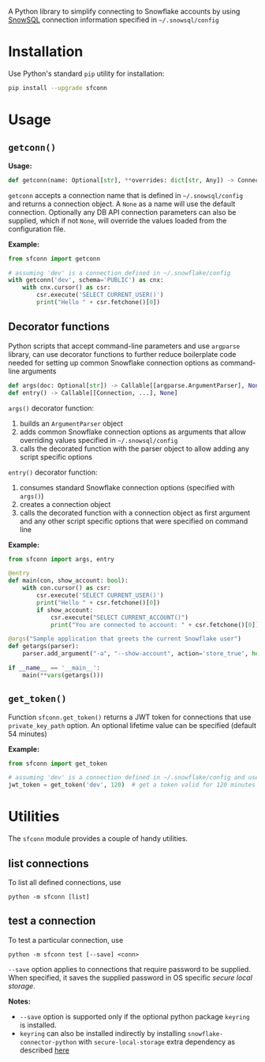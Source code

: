 A Python library to simplify connecting to Snowflake accounts by using [SnowSQL](https://docs.snowflake.com/en/user-guide/snowsql.html) connection information specified in `~/.snowsql/config`

# Installation

Use Python's standard `pip` utility for installation:

```sh
pip install --upgrade sfconn
```

# Usage

## `getconn()`

**Usage:**
```python
def getconn(name: Optional[str], **overrides: dict[str, Any]) -> Connection
```

`getconn` accepts a connection name that is defined in `~/.snowsql/config` and returns a connection object. A `None` as a name will use the default connection. Optionally any DB API connection parameters can also be supplied, which if not `None`, will override the values loaded from the configuration file.

**Example:**

```python
from sfconn import getconn

# assuming 'dev' is a connection defined in ~/.snowflake/config
with getconn('dev', schema='PUBLIC') as cnx:
    with cnx.cursor() as csr:
        csr.execute('SELECT CURRENT_USER()')
        print("Hello " + csr.fetchone()[0])
```

## Decorator functions

Python scripts that accept command-line parameters and use `argparse` library, can use decorator functions to further reduce boilerplate code needed for setting up common Snowflake connection options as command-line arguments

```python
def args(doc: Optional[str]) -> Callable[[argparse.ArgumentParser], None]
def entry() -> Callable[[Connection, ...], None]
```

`args()` decorator function:
1. builds an `ArgumentParser` object
1. adds common Snowflake connection options as arguments that allow overriding values specified in `~/.snowsql/config`
1. calls the decorated function with the parser object to allow adding any script specific options

`entry()` decorator function:
1. consumes standard Snowflake connection options (specified with `args()`)
1. creates a connection object
1. calls the decorated function with a connection object as first argument and any other script specific options that were specified on command line

**Example:**

```python
from sfconn import args, entry

@entry
def main(con, show_account: bool):
    with con.cursor() as csr:
        csr.execute('SELECT CURRENT_USER()')
        print("Hello " + csr.fetchone()[0])
        if show_account:
            csr.execute("SELECT CURRENT_ACCOUNT()")
            print("You are connected to account: " + csr.fetchone()[0])

@args("Sample application that greets the current Snowflake user")
def getargs(parser):
    parser.add_argument("-a", "--show-account", action='store_true', help="show snowflake account name")

if __name__ == '__main__':
    main(**vars(getargs()))
```

## `get_token()`

Function `sfconn.get_token()` returns a JWT token for connections that use `private_key_path` option. An optional lifetime value can be specified (default 54 minutes)

**Example:**

```python
from sfconn import get_token

# assuming 'dev' is a connection defined in ~/.snowflake/config and uses key-pair authentication
jwt_token = get_token('dev', 120)  # get a token valid for 120 minutes
```

# Utilities

The `sfconn` module provides a couple of handy utilities.

## list connections

To list all defined connections, use

```
python -m sfconn [list]
```

## test a connection

To test a particular connection, use

```
python -m sfconn test [--save] <conn>
```

`--save` option applies to connections that require password to be supplied. When specified, it saves the supplied password in OS specific *secure local storage*.

**Notes:**

- `--save` option is supported only if the optional python package `keyring` is installed.
- `keyring` can also be installed indirectly by installing `snowflake-connector-python` with `secure-local-storage` extra dependency as described [here](https://docs.snowflake.com/en/user-guide/python-connector-install.html#step-1-install-the-connector)
